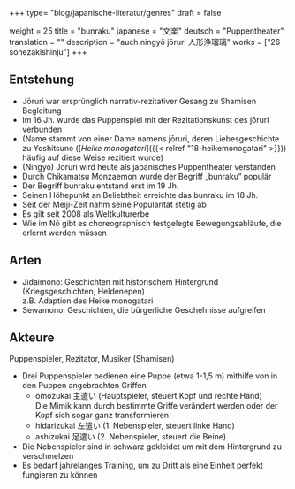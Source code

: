 +++
type= "blog/japanische-literatur/genres"
draft = false

weight = 25
title = "bunraku"
japanese = "文楽"
deutsch = "Puppentheater"
translation = ""
description = "auch ningyō jōruri 人形浄瑠璃"
works = ["26-sonezakishinju"]
+++

## Entstehung

- Jōruri war ursprünglich narrativ-rezitativer Gesang zu Shamisen Begleitung
- Im 16 Jh. wurde das Puppenspiel mit der Rezitationskunst des jōruri verbunden
- (Name stammt von einer Dame namens jōruri, deren Liebesgeschichte zu Yoshitsune ([*Heike monogatari*]({{< relref "18-heikemonogatari" >}})) häufig auf diese Weise rezitiert wurde)
- (Ningyō) Jōruri wird heute als japanisches Puppentheater verstanden
- Durch Chikamatsu Monzaemon wurde der Begriff „bunraku“ populär
- Der Begriff bunraku entstand erst im 19 Jh.
- Seinen Höhepunkt an Beliebtheit erreichte das bunraku im 18 Jh.
- Seit der Meiji-Zeit nahm seine Popularität stetig ab
- Es gilt seit 2008 als Weltkulturerbe
- Wie im Nō gibt es choreographisch festgelegte Bewegungsabläufe, die erlernt werden müssen

## Arten

- Jidaimono: Geschichten mit historischem Hintergrund (Kriegsgeschichten, Heldenepen)  
  z.B. Adaption des Heike monogatari
- Sewamono: Geschichten, die bürgerliche Geschehnisse aufgreifen

## Akteure

Puppenspieler, Rezitator, Musiker (Shamisen)

- Drei Puppenspieler bedienen eine Puppe (etwa 1-1,5 m) mithilfe von in den Puppen angebrachten Griffen
  - omozukai 主遣い (Hauptspieler, steuert Kopf und rechte Hand)  
    Die Mimik kann durch bestimmte Griffe verändert werden oder der Kopf sich sogar ganz transformieren
  - hidarizukai 左遣い (1. Nebenspieler, steuert linke Hand)
  - ashizukai 足遣い (2. Nebenspieler, steuert die Beine)
- Die Nebenspieler sind in schwarz gekleidet um mit dem Hintergrund zu verschmelzen
- Es bedarf jahrelanges Training, um zu Dritt als eine Einheit perfekt fungieren zu können

<!--TODO: Bild Bühne-->
